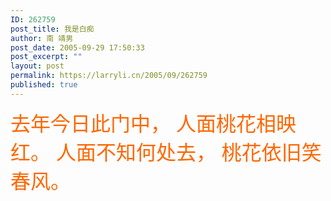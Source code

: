 ```yaml
---
ID: 262759
post_title: 我是白痴
author: 南 靖男
post_date: 2005-09-29 17:50:33
post_excerpt: ""
layout: post
permalink: https://larryli.cn/2005/09/262759
published: true
---
```

<font color="#ff6600" face="楷体_GB2312,arial,helvetica,sans-serif" size="6">去年今日此门中，
人面桃花相映红。
人面不知何处去，
桃花依旧笑春风。</font>